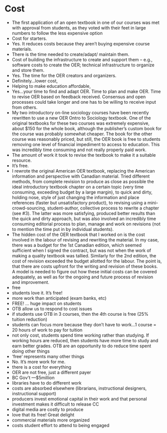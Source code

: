 # Cost
* The first application of an open textbook in one of our courses was met with approval from students, as they voted with their feet in large numbers to follow the less expensive option
* Cost for starters.
* Yes. It reduces costs because they aren’t buying expensive course materials.
* There is the time needed to create/adapt/ maintain them. 
* Cost of building the infrastructure to create and support them – e.g., software costs to create the OER; technical infrastructure to organize and store them. 
* Yes. The time for the OER creators and organizers.
* Definitely…lower cost, 
* Helping to make education affordable, 
* Yes…your time to find and adapt OER. Time to plan and make OER. Time to revise OER based on feedback received. Consensus and open processes could take longer and one has to be willing to receive input from others.
* My two introductory on-line sociology courses have been recently rewritten to use a new OER Ontro to Sociology textbook. One of the original textbooks for these two courses was extremely expensive, about $150 for the whole book, although the publisher’s custom book for the course was probably somewhat cheaper. The book for the other course was reasonably priced, but still, the OER book is free to students removing one level of financial impediment to access to education. This was incredibly time consuming and not really properly paid work. 
* The amount of work it took to revise the textbook to make it a suitable resource.
* It’s free.
* I rewrote the original American OER textbook, replacing the American information and perspective with Canadian material. Tried different methods, from complete revision to produce as close as possible the ideal introductory textbook chapter on a certain topic (very time consuming, exceeding budget by a large margin),  to quick and dirty, holding nose, style of just changing the information and place references (faster but unsatisfactory product), to revising using a mini-crowd-sourcing, student-author, collective process to rewrite a chapter (see #3). The latter was more satisfying, produced better results than the quick and dirty approach, but was also involved an incredibly time consuming editorial process to plan, manage and work on revisions (not to mention the time put in by individual students). 
* The hidden cost of the OER textbook that I worked on is the cost involved in the labour of revising and rewriting the material. In my case, there was a budget for the 1st Canadian edition, which seemed sufficient when I signed the contract, but was not when the work of making a quality textbook was tallied. Similarly for the 2nd edition, the cost of revision exceeded the budget allotted for the labour. The point is, that there are costs upfront for the writing and revision of these books. A model is needed to figure out how these initial costs can be covered adequately, as well as for the ongoing and future process of revision and improvement.
* free
* students love it. It’s free!
* more work than anticipated (exam banks, etc)
* FREE! … huge impact on students
* OTB allow us to respond to cost issues
* if students use OTB in 3 courses, then the 4th course is free (25% tuition reduction)
* students can focus more because they don’t have to work…1 course = 20 hours of work to pay for tuition
* not only cost, students spend time working rather than studying. If working hours are reduced, then students have more time to study and earn better grades. OTB are an opportunity to do reduce time spent doing other things
* ‘free’ represents many other things
* No. It’s more work for me.
* there is a cost for everything
* OER are not free, just a different payer
* BC Gov’t —$5million
* libraries have to do different work
* costs are absorbed elsewhere (librarians, instructional designers, instructional support)
* producers invest emotional capital in their work and that personal investment makes it difficult to release CC
* digital media are costly to produce
* love that its free! Great delight
* commercial materials more organized
* costs student effort to attend to being engaged
